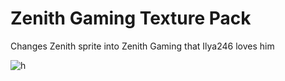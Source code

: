 # Zenith Gaming Texture Pack
Changes Zenith sprite into Zenith Gaming that Ilya246 loves him

![h](https://repository-images.githubusercontent.com/380287826/fc487480-d61b-11eb-8639-e4666bab7589)
